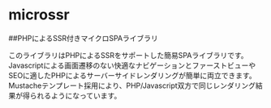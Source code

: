 # microssr
##PHPによるSSR付きマイクロSPAライブラリ

このライブラリはPHPによるSSRをサポートした簡易SPAライブラリです。
Javascriptによる画面遷移のない快適なナビゲーションとファーストビューやSEOに適したPHPによるサーバーサイドレンダリングが簡単に両立できます。
Mustacheテンプレート採用により、PHP/Javascript双方で同じレンダリング結果が得られるようになっています。
